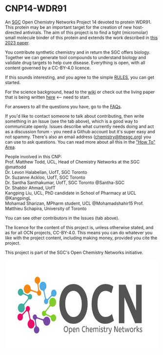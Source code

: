 # CNP14-WDR91

An [SGC]((https://www.thesgc.org/)) Open Chemistry Networks Project 14 devoted to protein WDR91. This protein may be an important target for the creation of new host-directed antivirals. The aim of this project is to find a tight (micromolar) small molecule binder of this protein and extends the work described in [this 2023 paper](https://pubs.acs.org/doi/abs/10.1021/acs.jmedchem.3c01471).

You contribute synthetic chemistry and in return the SGC offers biology. Together we can generate tool compounds to understand biology and validate drug targets to help cure disease. Everything is open, with all content governed by a CC-BY-4.0 licence.

If this sounds interesting, and you agree to the simple [RULES](https://www.thesgc.org/sgc-open-chemistry-networks/terms-of-use), you can get started.

For the science background, head to the [wiki]([url](https://github.com/StructuralGenomicsConsortium/CNP14-WDR91/wiki)) or check out the living paper that is being written [here](url) <-- need to start.

For answers to all the questions you have, go to the [FAQs](https://www.thesgc.org/sgc-open-chemistry-networks/faq).

If you'd like to contact someone to talk about contributing, then write something in an Issue (see the tab above), which is a good way to communicate openly. Issues describe what currently needs doing and act as a discussion forum - you need a Github account but it's super easy and not spammy. There's also an email address (chemistry@thesgc.org) you can use to ask questions. You can read more about all this in the ["How To" Area](https://github.com/StructuralGenomicsConsortium/Chemistry_TechOps_HowTo/wiki).

People involved in this CNP:  
Prof. Matthew Todd, UCL, Head of Chemistry Networks at the SGC @mattodd  
Dr. Levon Halabelian, UofT, SGC Toronto  
Dr. Suzanne Ackloo, UofT, SGC Toronto  
Dr. Santha Santhakumar, UofT, SGC Toronto @Santha-SGC  
Dr. Shabbir Ahmad, UofT  
Kangping Liu, UCL, PhD candidate in School of Pharmacy at UCL @KangpingL  
Mohamad Sharizan, MPharm student, UCL @Mohamadshahir15
Prof. Matthieu Schapira, University of Toronto

You can see other contributors in the Issues (tab above).

The licence for the content of this project is, unless otherwise stated, and as for all OCN projects, CC-BY-4.0. This means you can do whatever you like with the project content, including making money, provided you cite the project.

This project is part of the SGC's Open Chemistry Networks initiative.

<a href="url"><img src="https://github.com/StructuralGenomicsConsortium/Chemistry_TechOps_HowTo/blob/main/Open%20Chemistry%20Networks%20Logos/OCN_Logo_Final_smban.png?raw=true" align="centre" height="300" ></a>
